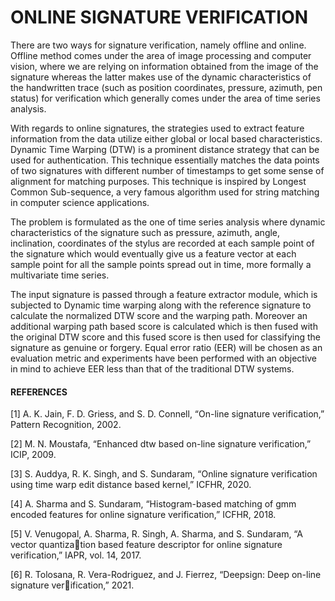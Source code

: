 # ONLINE SIGNATURE VERIFICATION

There are two ways for signature verification, namely offline and online. Offline method comes under the area of image processing and computer
vision, where we are relying on information obtained from the image of the signature whereas the latter makes use of the dynamic characteristics
of the handwritten trace (such as position coordinates, pressure, azimuth, pen status) for verification which generally comes under the area of
time series analysis.

With regards to online signatures, the strategies used to extract feature information from the data utilize either global or local based
characteristics. Dynamic Time Warping (DTW) is a prominent distance strategy that can be used for authentication. This technique essentially
matches the data points of two signatures with different number of timestamps to get some sense of alignment for matching purposes. This
technique is inspired by Longest Common Sub-sequence, a very famous algorithm used for string matching in computer science applications.

The problem is formulated as the one of time series analysis where dynamic characteristics of the signature such as pressure, azimuth, angle,
inclination, coordinates of the stylus are recorded at each sample point of the signature which would eventually give us a feature vector at each
sample point for all the sample points spread out in time, more formally a multivariate time series.

The input signature is passed through a feature extractor module, which is subjected to Dynamic time warping along with the reference signature
to calculate the normalized DTW score and the warping path. Moreover an additional warping path based score is calculated which is then fused
with the original DTW score and this fused score is then used for classifying the signature as genuine or forgery.
Equal error ratio (EER) will be chosen as an evaluation metric and experiments have been performed with an objective in mind to achieve EER
less than that of the traditional DTW systems.

#### REFERENCES
[1] A. K. Jain, F. D. Griess, and S. D. Connell, “On-line signature verification,” Pattern
Recognition, 2002.

[2] M. N. Moustafa, “Enhanced dtw based on-line signature verification,” ICIP, 2009.

[3] S. Auddya, R. K. Singh, and S. Sundaram, “Online signature verification using time
warp edit distance based kernel,” ICFHR, 2020.

[4] A. Sharma and S. Sundaram, “Histogram-based matching of gmm encoded features for
online signature verification,” ICFHR, 2018.

[5] V. Venugopal, A. Sharma, R. Singh, A. Sharma, and S. Sundaram, “A vector quantization based feature descriptor for online signature verification,” IAPR, vol. 14, 2017.

[6] R. Tolosana, R. Vera-Rodriguez, and J. Fierrez, “Deepsign: Deep on-line signature verification,” 2021.
